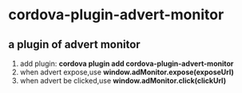 # cordova-plugin-advert-monitor
## a plugin of advert monitor
1. add plugin:  **cordova plugin add cordova-plugin-advert-monitor**
2. when advert expose,use **window.adMonitor.expose(exposeUrl)**
3. when advert be clicked,use **window.adMonitor.click(clickUrl)**
